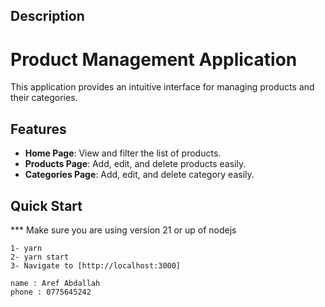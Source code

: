 ## Description

# Product Management Application

This application provides an intuitive interface for managing products and their categories.

## Features

- **Home Page**: View and filter the list of products.
- **Products Page**: Add, edit, and delete products easily.
- **Categories Page**: Add, edit, and delete category easily.

## Quick Start
\*\*\* Make sure you are using version 21 or up of nodejs

```in vs code terminal write
1- yarn
2- yarn start
3- Navigate to [http://localhost:3000]

name : Aref Abdallah
phone : 0775645242
```
